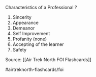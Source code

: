 Characteristics of a Professional
?
1. Sincerity
2. Appearance
3. Demeanor
4. Self Improvement
5. Profanity (none)
6. Accepting of the learner
7. Safety
<!--SR:!2022-10-01,1,210-->

Source: [[Air Trek North FOI Flashcards]]

#airtreknorth-flashcards/foi